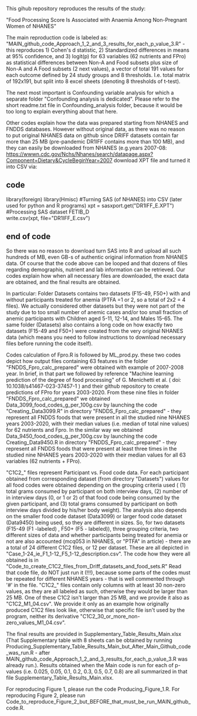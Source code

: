 This gihub repository reproduces the results of the study:

"Food Processing Score Is Associated with Anaemia Among Non-Pregnant Women of NHANES"

The main reproduction code is labeled as: "MAIN_github_code_Approach_1_2_and_3_results_for_each_p_value_3.R" - this reproduces 1) Cohen's d statistic, 2) Standardized differences in means at 95% confidence, and 3) logit(p) for 63 variables (62 nutrients and FPro) as statistical differences between Non-A and Food subsets plus size of Non-A and A Food subsets (2 next values), a vector of total 191 values for each outcome defined by 24 study groups and 8 thresholds. I.e. total matrix of 192x191, but split into 8 excel sheets (denoting 8 thresholds of t-test).

The next most important is Confounding variable analysis for which a separate folder "Confounding analysis is dedicated". Please refer to the short readme.txt file in Confounding_analysis folder, because it would be too long to explain everything about that here.

Other codes explain how the data was prepared starting from NHANES and FNDDS databases. However without original data, as there was no reason to put original NHANES data on github since DRIFF datasets contain far more than 25 MB (pre-pandemic DR1IFF contains more than 100 MB), and they can easily be downloaded from NHANES (e.g.years 2007-08: https://wwwn.cdc.gov/Nchs/Nhanes/search/datapage.aspx?Component=Dietary&CycleBeginYear=2007 download XPT file and turned it into CSV via:

## code ##
library(foreign)
library(Hmisc)
#Turning SAS (of NHANES) into CSV           (later used for python and R programs)
xpt = sasxport.get("DR1IFF_E.XPT")
#Processing SAS dataset FETIB_D 	 
write.csv(xpt, file="DR1IFF_E.csv")
## end of code ##

So there was no reason to download turn SAS into R and upload all such hundreds of MB, even GB-s of authentic original information from NHANES data. Of course that the code above can be looped and that dozens of files regarding demographis, nutrient and lab information can be retrieved. Our codes explain how when all necessary files are downloaded, the exact data are obtained, and the final results are obtained.

In particular: Folder Datasets contains two datasets (F15-49, F50+) with and without participants treated for anemia (PTFA =1 or 2, so a total of 2x2 = 4 files). We actually considered other datasets but they were not part of the study due to too small number of anemic cases and/or too small fraction of anemic participants with Children aged 5-11, 12-14, and Males 15-65. The same folder (Datasets) also contains a long code on how exactly two datasets (F15-49 and F50+) were created from the very original NHANES data (which means you need to follow instructions to download necessary files before running the code itself).

Codes calculation of Fpro.R is followed by ML_prod.py. these two codes depict how output files containing 63 features in the folder "FNDDS_Fpro_calc_prepared" were obtained with example of 2007-2008 year. In brief, in that part we followed by reference "Machine learning prediction of the degree of food processing" of G. Menichetti et al. ( doi: 10.1038/s41467-023-37457-1 ) and their github repository to create predictions of FPro for years 2003-2020. From these nine files in folder "FNDDS_Fpro_calc_prepared" we obtained Data_3099_food_codes_g_per_100g.csv by launching the code "Creating_Data3099.R" in directory "FNDDS_Fpro_calc_prepared" - they represent all FNDDS foods that were present in all the studied nine NHANES years 2003-2020, with their median values (i.e. median of total nine values) for 62 nutrients and Fpro. In the similar way we obtained Data_9450_food_codes_g_per_100g.csv by launching the code Creating_Data9450.R in directory "FNDDS_Fpro_calc_prepared" - they represent all FNDDS foods that were present at least three times in the studied nine NHANES years 2003-2020 with their median values for all 63 variables (62 nutrients + FPro).

"C1C2_" files represent Participant vs. Food code data. For each participant obtained from corresponding dataset (from directory "Datasets") values for all food codes were obtained depending on the grouping criteria used ( (1) total grams consumed by participant on both interview days,  (2) number of in interview days (0, or 1 or 2) of that food code being consumed by the given participant, and (3) total grams consumed by participant on both interview days divided by his/her body weight). The analysis also depends on the smaller food code dataset (Data3099) or larger food code dataset (Data9450) being used, so they are different in sizes. So, for two datasets (F15-49 (F1 -labeled) , F50+ (F5 - labeled)), three grouping criteria, two different sizes of data and whether participants being treated for anemia or not are also accounted (mcq053 in NHANES, or "PTFA" in article) - there are a total of 24 different C1C2 files, or 12 per dataset. These are all depicted in "Case_1-24_ie_F1_1-12_F5_1-12_description.csv".  The code how they were all obtained is in "Code_to_create_C1C2_files_from_Driff_datasets_and_food_sets.R" Read that code file, do NOT just run it (!!!), because some parts of the codes must be repeated for different NHANES years - that is well commented through '#' in the file. "C1C2_" files contain only columns with at least 30 non-zero values, as they are all labeled as such, otherwise they would be larger than 25 MB. One of these C1C2 isn't larger than 25 MB, and we provide it also as "C1C2_M1_04.csv". We provide it only as an example how originally produced C1C2 files look like, otherwise that specific file isn't used by the program, neither its derivative "C1C2_30_or_more_non-zero_values_M1_04.csv". 

The final results are provided in Supplementary_Table_Results_Main.xlsx (That Supplementary table with 8 sheets can be obtained by running Producing_Supplementary_Table_Results_Main_but_After_Main_Github_code_was_run.R - after MAIN_github_code_Approach_1_2_and_3_results_for_each_p_value_3.R was already run.). Results obtained when the Main code is run for each of p-values (i.e. 0.025, 0.05, 0.1, 0.2, 0.3, 0.5, 0.7, 0.8) are all summarized in that file Supplementary_Table_Results_Main.xlsx. 

For reproducing Figure 1, please run the code Producing_Figure_1.R. For reproducing Figure 2, please run Code_to_reproduce_Figure_2_but_BEFORE_that_must_be_run_MAIN_github_code.R.


